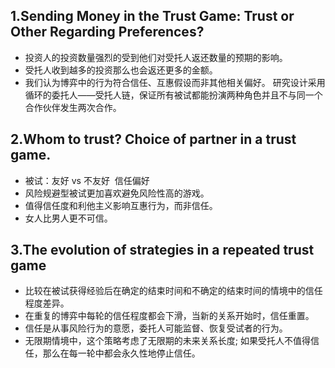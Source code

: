 ## 1.Sending Money in the Trust Game: Trust or Other Regarding Preferences?
- 投资人的投资数量强烈的受到他们对受托人返还数量的预期的影响。
- 受托人收到越多的投资那么也会返还更多的金额。
- 我们认为博弈中的行为符合信任、互惠假设而非其他相关偏好。
研究设计采用循环的委托人——受托人链，保证所有被试都能扮演两种角色并且不与同一个合作伙伴发生两次合作。
## 2.Whom to trust? Choice of partner in a trust game.
- 被试：友好 vs 不友好  信任偏好
- 风险规避型被试更加喜欢避免风险性高的游戏。
- 值得信任度和利他主义影响互惠行为，而非信任。
- 女人比男人更不可信。
## 3.The evolution of strategies in a repeated trust game
- 比较在被试获得经验后在确定的结束时间和不确定的结束时间的情境中的信任程度差异。
- 在重复的博弈中每轮的信任程度都会下滑，当新的关系开始时，信任重置。
- 信任是从事风险行为的意愿，委托人可能监督、恢复受试者的行为。
- 无限期情境中，这个策略考虑了无限期的未来关系长度; 如果受托人不值得信任，那么在每一轮中都会永久性地停止信任。



